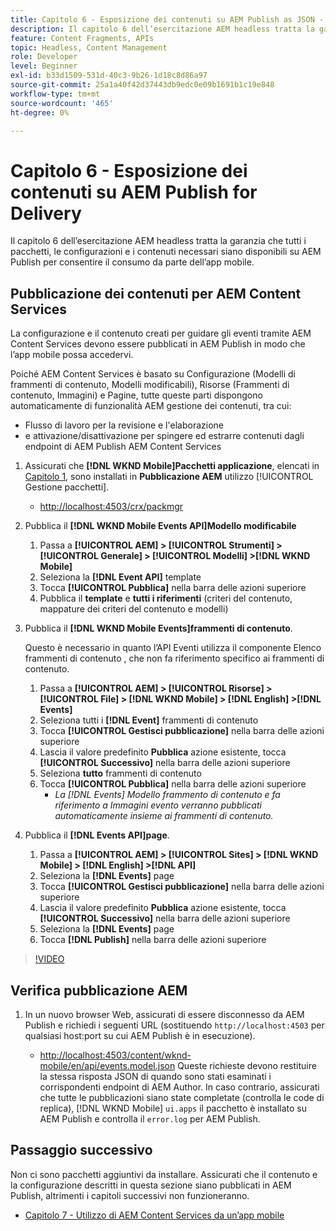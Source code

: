 ```yaml
---
title: Capitolo 6 - Esposizione dei contenuti su AEM Publish as JSON - Content Services
description: Il capitolo 6 dell’esercitazione AEM headless tratta la garanzia che tutti i pacchetti, le configurazioni e i contenuti necessari siano disponibili su AEM Publish per consentire il consumo dall’app mobile.
feature: Content Fragments, APIs
topic: Headless, Content Management
role: Developer
level: Beginner
exl-id: b33d1509-531d-40c3-9b26-1d18c8d86a97
source-git-commit: 25a1a40f42d37443db9edc0e09b1691b1c19e848
workflow-type: tm+mt
source-wordcount: '465'
ht-degree: 0%

---
```


# Capitolo 6 - Esposizione dei contenuti su AEM Publish for Delivery

Il capitolo 6 dell’esercitazione AEM headless tratta la garanzia che tutti i pacchetti, le configurazioni e i contenuti necessari siano disponibili su AEM Publish per consentire il consumo da parte dell’app mobile.

## Pubblicazione dei contenuti per AEM Content Services

La configurazione e il contenuto creati per guidare gli eventi tramite AEM Content Services devono essere pubblicati in AEM Publish in modo che l’app mobile possa accedervi.

Poiché AEM Content Services è basato su Configurazione (Modelli di frammenti di contenuto, Modelli modificabili), Risorse (Frammenti di contenuto, Immagini) e Pagine, tutte queste parti dispongono automaticamente di funzionalità AEM gestione dei contenuti, tra cui:

* Flusso di lavoro per la revisione e l&#39;elaborazione
* e attivazione/disattivazione per spingere ed estrarre contenuti dagli endpoint di AEM Publish AEM Content Services

1. Assicurati che **[!DNL WKND Mobile]Pacchetti applicazione**, elencati in [Capitolo 1](./chapter-1.md#wknd-mobile-application-packages), sono installati in **Pubblicazione AEM** utilizzo [!UICONTROL Gestione pacchetti].
   * [http://localhost:4503/crx/packmgr](http://localhost:4503/crx/packmgr)

1. Pubblica il **[!DNL WKND Mobile Events API]Modello modificabile**
   1. Passa a **[!UICONTROL AEM] > [!UICONTROL Strumenti] > [!UICONTROL Generale] > [!UICONTROL Modelli] >[!DNL WKND Mobile]**
   1. Seleziona la **[!DNL Event API]** template
   1. Tocca **[!UICONTROL Pubblica]** nella barra delle azioni superiore
   1. Pubblica il **template** e **tutti i riferimenti** (criteri del contenuto, mappature dei criteri del contenuto e modelli)

1. Pubblica il **[!DNL WKND Mobile Events]frammenti di contenuto**.

   Questo è necessario in quanto l’API Eventi utilizza il componente Elenco frammenti di contenuto , che non fa riferimento specifico ai frammenti di contenuto.

   1. Passa a **[!UICONTROL AEM] > [!UICONTROL Risorse] > [!UICONTROL File] > [!DNL WKND Mobile] > [!DNL English] >[!DNL Events]**
   1. Seleziona tutti i **[!DNL Event]** frammenti di contenuto
   1. Tocca **[!UICONTROL Gestisci pubblicazione]** nella barra delle azioni superiore
   1. Lascia il valore predefinito **Pubblica** azione esistente, tocca **[!UICONTROL Successivo]** nella barra delle azioni superiore
   1. Seleziona **tutto** frammenti di contenuto
   1. Tocca **[!UICONTROL Pubblica]** nella barra delle azioni superiore
      * *La [!DNL Events] Modello frammento di contenuto e fa riferimento a Immagini evento verranno pubblicati automaticamente insieme ai frammenti di contenuto.*

1. Pubblica il **[!DNL Events API]page**.
   1. Passa a **[!UICONTROL AEM] > [!UICONTROL Sites] > [!DNL WKND Mobile] > [!DNL English] >[!DNL API]**
   1. Seleziona la **[!DNL Events]** page
   1. Tocca **[!UICONTROL Gestisci pubblicazione]** nella barra delle azioni superiore
   1. Lascia il valore predefinito **Pubblica** azione esistente, tocca **[!UICONTROL Successivo]** nella barra delle azioni superiore
   1. Seleziona la **[!DNL Events]** page
   1. Tocca **[!DNL Publish]** nella barra delle azioni superiore

>[!VIDEO](https://video.tv.adobe.com/v/28343/?quality=12&learn=on)

## Verifica pubblicazione AEM

1. In un nuovo browser Web, assicurati di essere disconnesso da AEM Publish e richiedi i seguenti URL (sostituendo `http://localhost:4503` per qualsiasi host:port su cui AEM Publish è in esecuzione).

   * [http://localhost:4503/content/wknd-mobile/en/api/events.model.json](http://localhost:4503/content/wknd-mobile/en/api/events.model.tidy.json)
   Queste richieste devono restituire la stessa risposta JSON di quando sono stati esaminati i corrispondenti endpoint di AEM Author. In caso contrario, assicurati che tutte le pubblicazioni siano state completate (controlla le code di replica), [!DNL WKND Mobile] `ui.apps` il pacchetto è installato su AEM Publish e controlla il `error.log` per AEM Publish.

## Passaggio successivo

Non ci sono pacchetti aggiuntivi da installare. Assicurati che il contenuto e la configurazione descritti in questa sezione siano pubblicati in AEM Publish, altrimenti i capitoli successivi non funzioneranno.

* [Capitolo 7 - Utilizzo di AEM Content Services da un’app mobile](./chapter-7.md)
